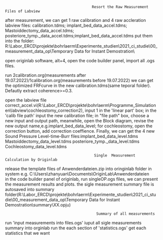                                             Resort the Raw Measurement Files of Labview
after measurement, we can get 1 raw calibration and 4 raw accleration labview files:  calibration.tdms; implant_bed_data_accel.tdms; Mastoiddectomy_data_accel.tdms; posteriore_tymp._data_accel.tdms;implant_bed_data_accel.tdms     put them into the folder: R:\Labor_ERCD\projekte\bohrlaerm\Experimente_studien\2021_ci_studie\00_measurement_data_op\Temporary Data for Instant Demostration\

open originlab software, alt+4, open the code builder panel, import all .ogs files.

run 2calibration.org(measurements after 19.07.2022)/1calibration.org(measurements before 19.07.2022) we can get the optimized FRFcurve in the new calibration.tdms(same teporal folder).  Defautly extract coherence>=0.3.

open the labview file correct_accel.vi(R:\Labor_ERCD\projekte\bohrlaerm\Programme_Simulationen\labview\cochleostomy_correction2),  input 1 in the 'linear part' box; in the 'calib file path' input the new calibration file; in "file path" box, choose a new input and output path, meanwhile, open the Block diagram, revise the new output name,e.g.implant_bed_data_level;  for cochleostomy, open the correction button, add correction coeffience.  Finally, we can get the 4 new Sound Pressure Level-time-Burr files:implant_bed_data_level.tdms    Mastoiddectomy_data_level.tdms  posteriore_tymp._data_level.tdms  Cochleostomy_data_level.tdms

                                             Single  Measurement Calculation by Originlab 
release the template files of Anwenderdateien.zip into oringinlab folder in system e.g. C:\Users\zhanyuan\Documents\OriginLab\Anwenderdateien\
in the code builder panel of originlab, run singleOP.ogs files,  we can present the measurement results and plots.
the sigle measurement summary file is autosaved into summary folder(R:\Labor_ERCD\projekte\bohrlaerm\Experimente_studien\2021_ci_studie\00_measurement_data_op\Temporary Data for Instant Demostration\summary\XX.opju)

                                              Summary of all measurements
run 'input measurements into files.ogs'   iuput all sigle measurements summary into orginlab
run the each section of 'statistics.ogs' get each statistics that we want
